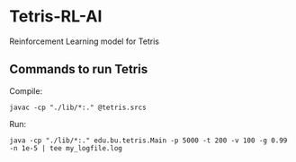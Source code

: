 # Tetris-RL-AI
Reinforcement Learning model for Tetris

## Commands to run Tetris
Compile:
```
javac -cp "./lib/*:." @tetris.srcs
```
Run:
```
java -cp "./lib/*:." edu.bu.tetris.Main -p 5000 -t 200 -v 100 -g 0.99 -n 1e-5 | tee my_logfile.log
```

